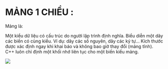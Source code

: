 # MẢNG 1 CHIỀU : 
Mảng là:

Một kiểu dữ liệu có cấu trúc do người lập trình định nghĩa.
Biểu diễn một dãy các biến có cùng kiểu. Ví dụ: dãy các số nguyên, dãy các ký tự…
Kích thước được xác định ngay khi khai báo và không bao giờ thay đổi (mảng tĩnh).
C++ luôn chỉ định một khối nhớ liên tục cho một biến kiểu mảng.

<img src = "https://vnkotlin.com/uploads/default/original/1X/a574a867496b0e52ecb28fc458b8cfec7e43844a.png" />
